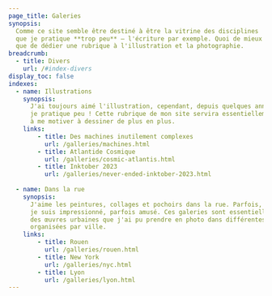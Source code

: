```yaml
---
page_title: Galeries
synopsis:
  Comme ce site semble être destiné à être la vitrine des disciplines
  que je pratique **trop peu** — l'écriture par exemple. Quoi de mieux
  que de dédier une rubrique à l'illustration et la photographie.
breadcrumb:
  - title: Divers
    url: /#index-divers
display_toc: false
indexes:
  - name: Illustrations
    synopsis: 
      J'ai toujours aimé l'illustration, cependant, depuis quelques années,
      je pratique peu ! Cette rubrique de mon site servira essentiellement
      à me motiver à dessiner de plus en plus.
    links:
        - title: Des machines inutilement complexes
          url: /galleries/machines.html
        - title: Atlantide Cosmique
          url: /galleries/cosmic-atlantis.html
        - title: Inktober 2023
          url: /galleries/never-ended-inktober-2023.html
          
  - name: Dans la rue
    synopsis: 
      J'aime les peintures, collages et pochoirs dans la rue. Parfois, 
      je suis impressionné, parfois amusé. Ces galeries sont essentiellement 
      des œuvres urbaines que j'ai pu prendre en photo dans différentes rues, 
      organisées par ville.
    links:
        - title: Rouen
          url: /galleries/rouen.html
        - title: New York
          url: /galleries/nyc.html
        - title: Lyon
          url: /galleries/lyon.html
---
```

